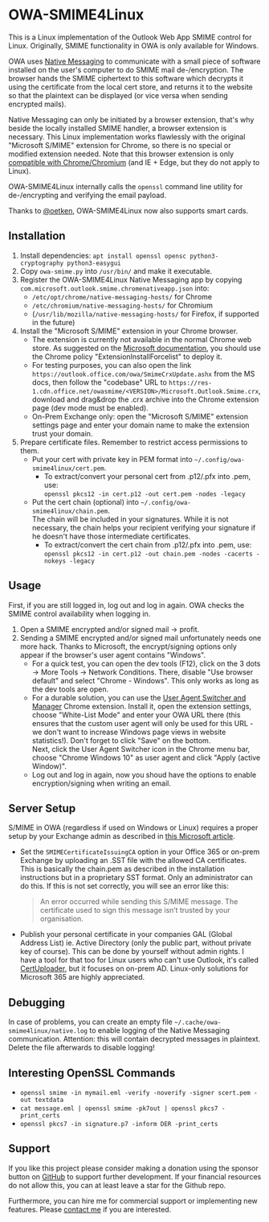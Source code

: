 # OWA-SMIME4Linux
This is a Linux implementation of the Outlook Web App SMIME control for Linux. Originally, SMIME functionality in OWA is only available for Windows.

OWA uses [Native Messaging](https://developer.mozilla.org/en-US/docs/Mozilla/Add-ons/WebExtensions/Native_messaging) to communicate with a small piece of software installed on the user's computer to do SMIME mail de-/encryption. The browser hands the SMIME ciphertext to this software which decrypts it using the certificate from the local cert store, and returns it to the website so that the plaintext can be displayed (or vice versa when sending encrypted mails).

Native Messaging can only be initiated by a browser extension, that's why beside the locally installed SMIME handler, a browser extension is necessary. This Linux implementation works flawlessly with the original "Microsoft S/MIME" extension for Chrome, so there is no special or modified extension needed. Note that this browser extension is only [compatible with Chrome/Chromium](https://learn.microsoft.com/en-us/exchange/policy-and-compliance/smime/smime-settings-for-owa?view=exchserver-2019) (and IE + Edge, but they do not apply to Linux).

OWA-SMIME4Linux internally calls the `openssl` command line utility for de-/encrypting and verifying the email payload.

Thanks to [@oetken](https://github.com/oetken), OWA-SMIME4Linux now also supports smart cards.

## Installation
1. Install dependencies: `apt install openssl opensc python3-cryptography python3-easygui`
2. Copy `owa-smime.py` into `/usr/bin/` and make it executable.
3. Register the OWA-SMIME4Linux Native Messaging app by copying `com.microsoft.outlook.smime.chromenativeapp.json` into:
   - `/etc/opt/chrome/native-messaging-hosts/` for Chrome
   - `/etc/chromium/native-messaging-hosts/` for Chromium
   - (`/usr/lib/mozilla/native-messaging-hosts/` for Firefox, if supported in the future)
4. Install the "Microsoft S/MIME" extension in your Chrome browser.
   - The extension is currently not available in the normal Chrome web store. As suggested on the [Microsoft documentation](https://learn.microsoft.com/en-us/exchange/policy-and-compliance/smime/smime-settings-for-owa?view=exchserver-2019), you should use the Chrome policy "ExtensionInstallForcelist" to deploy it.
   - For testing purposes, you can also open the link `https://outlook.office.com/owa/SmimeCrxUpdate.ashx` from the MS docs, then follow the "codebase" URL to `https://res-1.cdn.office.net/owasmime/<VERSION>/Microsoft.Outlook.Smime.crx`, download and drag&drop the .crx archive into the Chrome extension page (dev mode must be enabled).
   - On-Prem Exchange only: open the "Microsoft S/MIME" extension settings page and enter your domain name to make the extension trust your domain.
5. Prepare certificate files. Remember to restrict access permissions to them.
   - Put your cert with private key in PEM format into `~/.config/owa-smime4linux/cert.pem`.
     - To extract/convert your personal cert from .p12/.pfx into .pem, use:  
       `openssl pkcs12 -in cert.p12 -out cert.pem -nodes -legacy`
   - Put the cert chain (optional) into `~/.config/owa-smime4linux/chain.pem`.  
     The chain will be included in your signatures. While it is not necessary, the chain helps your recipient verifying your signature if he doesn't have those intermediate certificates.
     - To extract/convert the cert chain from .p12/.pfx into .pem, use:  
       `openssl pkcs12 -in cert.p12 -out chain.pem -nodes -cacerts -nokeys -legacy`

## Usage
First, if you are still logged in, log out and log in again. OWA checks the SMIME control availability when logging in.

1. Open a SMIME encrypted and/or signed mail -> profit.
2. Sending a SMIME encrypted and/or signed mail unfortunately needs one more hack. Thanks to Microsoft, the encrypt/signing options only appear if the browser's user agent contains "Windows".
   - For a quick test, you can open the dev tools (F12), click on the 3 dots -> More Tools -> Network Conditions. There, disable "Use browser default" and select "Chrome - Windows". This only works as long as the dev tools are open.
   - For a durable solution, you can use the [User Agent Switcher and Manager](https://chromewebstore.google.com/detail/user-agent-switcher-and-m/bhchdcejhohfmigjafbampogmaanbfkg) Chrome extension. Install it, open the extension settings, choose "White-List Mode" and enter your OWA URL there (this ensures that the custom user agent will only be used for this URL - we don't want to increase Windows page views in website statistics!). Don't forget to click "Save" on the bottom.  
     Next, click the User Agent Switcher icon in the Chrome menu bar, choose "Chrome Windows 10" as user agent and click "Apply (active Window)".
   - Log out and log in again, now you shoud have the options to enable encryption/signing when writing an email.

## Server Setup
S/MIME in OWA (regardless if used on Windows or Linux) requires a proper setup by your Exchange admin as described in [this Microsoft article](https://techcommunity.microsoft.com/t5/exchange-team-blog/how-to-configure-s-mime-in-office-365/ba-p/584516).

- Set the `SMIMECertificateIssuingCA` option in your Office 365 or on-prem Exchange by uploading an .SST file with the allowed CA certificates. This is basically the chain.pem as described in the installation instructions but in a proprietary SST format. Only an administrator can do this. If this is not set correctly, you will see an error like this:
  > An error occurred while sending this S/MIME message. The certificate used to sign this message isn’t trusted by your organisation.

- Publish your personal certificate in your companies GAL (Global Address List) ie. Active Directory (only the public part, without private key of course). This can be done by yourself without admin rights. I have a tool for that too for Linux users who can't use Outlook, it's called [CertUploader](https://github.com/schorschii/CertUploader), but it focuses on on-prem AD. Linux-only solutions for Microsoft 365 are highly appreciated.

## Debugging
In case of problems, you can create an empty file `~/.cache/owa-smime4linux/native.log` to enable logging of the Native Messaging communication. Attention: this will contain decrypted messages in plaintext. Delete the file afterwards to disable logging!

## Interesting OpenSSL Commands
- `openssl smime -in mymail.eml -verify -noverify -signer scert.pem -out textdata`
- `cat message.eml | openssl smime -pk7out | openssl pkcs7 -print_certs`
- `openssl pkcs7 -in signature.p7 -inform DER -print_certs`

## Support
If you like this project please consider making a donation using the sponsor button on [GitHub](https://github.com/schorschii/QuickSync4Linux) to support further development. If your financial resources do not allow this, you can at least leave a star for the Github repo.

Furthermore, you can hire me for commercial support or implementing new features. Please [contact me](https://georg-sieber.de/?page=impressum) if you are interested.
